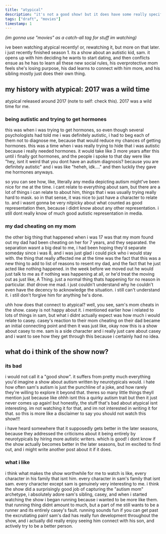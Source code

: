 ```yaml
---
title: "atypical"
description: "it's not a good show! but it does have some really specific personal significance to me"
tags: ["draft", "movies"]
timestamp: 1
---
```

*(im gonna use "movies" as a catch-all tag for stuff im watching)*

ive been watching atypical recently! or, rewatching it, but more on that later. i just recently finished season 1. its a show about an autistic kid, sam. it opens up with him deciding he wants to start dating, and then conflicts ensue as he has to learn all these new social rules, his overprotective mom feels she's losing purpose, his dad learns to connect with him more, and his sibling mostly just does their own thing.

## my history with atypical: 2017 was a wild time

atypical released around 2017 (note to self: check this). 2017 was a wild time for me.

### being autistic and trying to get hormones
this was when i was trying to get hormones, so even though several psychologists had told me i was definitely autistic, i had to beg each of them not to diagnose me, because that would reduce my chances of getting hormones. this was a time when i was really trying to hide that i was autistic because i really needed hormones. it would take like 3 more years after this until i finally got hormones, and the people i spoke to that day were like "hey, isnt it weird that you dont have an autism diagnosis? because you are definitely autistic" and i was like "heheh, idk...." and then luckily they gave me hormones anyways.

so you can see how, like, literally any media depicting autism might've been nice for me at the time. i cant relate to everything about sam, but there are a lot of things i can relate to about him, things that i was usually trying really hard to mask. so in that sense, it was nice to just have a character to relate to. and i wasnt gonna be very nitpicky about what counted as good representation then, because i didnt know about any other representation. i still dont really know of much good autistic representation in media.

### my dad cheating on my mom
the other big thing that happened when i was 17 was that my mom found out my dad had been cheating on her for 7 years, and they separated. the separation wasnt a big deal to me, i had been hoping they'd separate someday since i was 8, and i was just glad i could pick who i would stay with. the thing that really affected me at the time was the fact that this was a new thing to add to list of reasons to resent my dad, and the fact that he just acted like nothing happened. in the week before we moved out he would just talk to me as if nothing was happening at all, or he'd treat the moving out as just like, A Thing. just a normal thing thats happening for no reason in particular. *that* drove me mad. i just couldn't understand why he couldn't even have the decency to acknowledge the situation. i still can't understand it. i still don't forgive him for anything he's done.

uhh how does that connect to atypical? well, you see, sam's mom cheats in the show. casey is not happy about it. i mentioned earlier how i related to lots of things in sam, but what i didnt actually expect was how much i would relate to casey. casey's reaction to their mom cheating on their dad became an initial connecting point and then it was just like, okay now this is a show about casey to me. sam is a side character and i really just care about casey and i want to see how they get through this because i certainly had no idea.

## what do i think of the show now?
### its bad
i would not call it a "good show". it suffers from pretty much everything you'd imagine a show about autism written by neurotypicals would. i hate how often sam's autism is just the punchline of a joke, and how rarely they're willing to explore it beyond that. theres so many little things theyll mention just because like ohhh isnt this a quirky autism trait but then it just never comes up again! but honestly, the stuff that's bad about atypical isnt interesting. im not watching it for that, and im not interested in writing it for that. so this is more like a disclaimer to say you should not watch this show!!!

i have heard somewhere that it supposedly gets better in the later seasons, because they addressed the criticisms about it being entirely by neurotypicals by hiring more autistic writers. which is good! i dont know if the show actually becomes better in the later seasons, but im excited to find out, and i might write another post about it if it does.

### what i like
<!-- i wanna write wayyyy more in here!!! -->
i think what makes the show worthwhile for me to watch is like, every character in his family that isnt him. every character in sam's family that isnt sam. every character except sam is genuinely very interesting to me. i think the show did a surprisingly good job of capturing the "autism mom" archetype, i absolutely adore sam's sibling, casey, and when i started watching the show i began running because i wanted to be more like them. that running thing didnt amount to much, but a part of me still wants to be a runner and its entirely casey's fault. running sounds fun if you can get past the excrutiating pain! sam's dad has really fun development throughout the show, and i actually did really enjoy seeing him connect with his son, and actively try to be a better person.